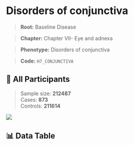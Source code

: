 # Disorders of conjunctiva

> **Root:** Baseline Disease  

> **Chapter:** Chapter VII- Eye and adnexa  

> **Phenotype:** Disorders of conjunctiva  

> **Code:** `H7_CONJUNCTIVA`

## 🧪 All Participants  
> Sample size: **212487**  
> Cases: **873**  
> Controls: **211614**
<img src="/Sensitive/Figures/ALL/Incidence/H7_CONJUNCTIVA.png"/>

## 📊 Data Table
<CsvTableMRF src="/Sensitive/Data/ALL/Incidence/COX_H7_CONJUNCTIVA.csv"/>

